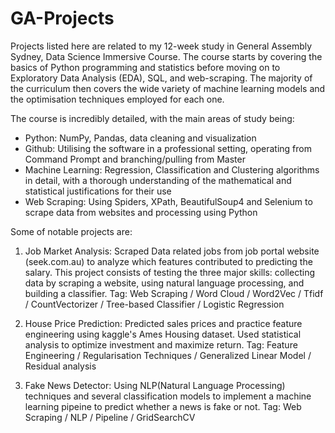 # GA-Projects

Projects listed here are related to my 12-week study in General Assembly Sydney, Data Science Immersive Course. The course starts by covering the basics of Python programming and statistics before moving on to Exploratory Data Analysis (EDA), SQL, and web-scraping. The majority of the curriculum then covers the wide variety of machine learning models and the optimisation techniques employed for each one.

The course is incredibly detailed, with the main areas of study being:
- Python: NumPy, Pandas, data cleaning and visualization
- Github: Utilising the software in a professional setting, operating from Command Prompt and branching/pulling from Master
- Machine Learning: Regression, Classification and Clustering algorithms in detail, with a thorough understanding of the mathematical and statistical justifications for their use
- Web Scraping: Using Spiders, XPath, BeautifulSoup4 and Selenium to scrape data from websites and processing using Python


Some of notable projects are:
1. Job Market Analysis:
Scraped Data related jobs from job portal website (seek.com.au) to analyze which features contributed to predicting the salary.
This project consists of testing the three major skills: collecting data by scraping a website, using natural language processing, and building a classifier.
Tag: Web Scraping / Word Cloud / Word2Vec / Tfidf / CountVectorizer / Tree-based Classifier / Logistic Regression

2. House Price Prediction:
Predicted sales prices and practice feature engineering using kaggle's Ames Housing dataset. Used statistical analysis to optimize investment and maximize return.
Tag: Feature Engineering / Regularisation Techniques / Generalized Linear Model / Residual analysis 

3. Fake News Detector:
Using NLP(Natural Language Processing) techniques and several classification models to implement a machine learning pipeine to predict whether a news is fake or not.
Tag: Web Scraping / NLP / Pipeline / GridSearchCV
